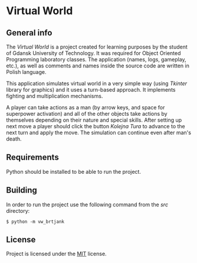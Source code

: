 # Virtual World

## General info

The *Virtual World* is a project created for learning purposes by the student of Gdansk University of Technology. It was required for Object Oriented Programming laboratory classes. The application (names, logs, gameplay, etc.), as well as comments and names inside the source code are written in Polish language.

This application simulates virtual world in a very simple way (using *Tkinter* library for graphics) and it uses a turn-based approach. It implements fighting and multiplication mechanisms. 

A player can take actions as a man (by arrow keys, and space for superpower activation) and all of the other objects take actions by themselves depending on their nature and special skills. After setting up next move a player should click the button *Kolejna Tura* to advance to the next turn and apply the move. The simulation can continue even after man's death.

## Requirements

Python should be installed to be able to run the project.

## Building

In order to run the project use the following command from the *src* directory:

```
$ python -m vw_brtjank
```


## License

Project is licensed under the [MIT](../master/LICENSE) license.
